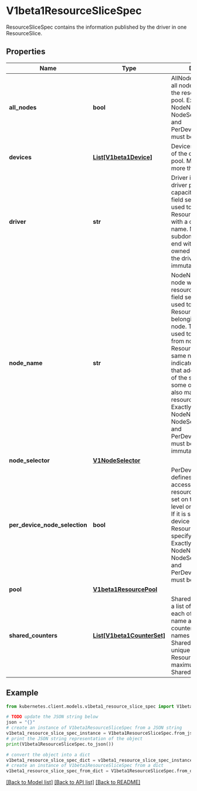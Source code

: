 # V1beta1ResourceSliceSpec

ResourceSliceSpec contains the information published by the driver in one ResourceSlice.

## Properties

Name | Type | Description | Notes
------------ | ------------- | ------------- | -------------
**all_nodes** | **bool** | AllNodes indicates that all nodes have access to the resources in the pool.  Exactly one of NodeName, NodeSelector, AllNodes, and PerDeviceNodeSelection must be set. | [optional] 
**devices** | [**List[V1beta1Device]**](V1beta1Device.md) | Devices lists some or all of the devices in this pool.  Must not have more than 128 entries. | [optional] 
**driver** | **str** | Driver identifies the DRA driver providing the capacity information. A field selector can be used to list only ResourceSlice objects with a certain driver name.  Must be a DNS subdomain and should end with a DNS domain owned by the vendor of the driver. This field is immutable. | 
**node_name** | **str** | NodeName identifies the node which provides the resources in this pool. A field selector can be used to list only ResourceSlice objects belonging to a certain node.  This field can be used to limit access from nodes to ResourceSlices with the same node name. It also indicates to autoscalers that adding new nodes of the same type as some old node might also make new resources available.  Exactly one of NodeName, NodeSelector, AllNodes, and PerDeviceNodeSelection must be set. This field is immutable. | [optional] 
**node_selector** | [**V1NodeSelector**](V1NodeSelector.md) |  | [optional] 
**per_device_node_selection** | **bool** | PerDeviceNodeSelection defines whether the access from nodes to resources in the pool is set on the ResourceSlice level or on each device. If it is set to true, every device defined the ResourceSlice must specify this individually.  Exactly one of NodeName, NodeSelector, AllNodes, and PerDeviceNodeSelection must be set. | [optional] 
**pool** | [**V1beta1ResourcePool**](V1beta1ResourcePool.md) |  | 
**shared_counters** | [**List[V1beta1CounterSet]**](V1beta1CounterSet.md) | SharedCounters defines a list of counter sets, each of which has a name and a list of counters available.  The names of the SharedCounters must be unique in the ResourceSlice.  The maximum number of SharedCounters is 32. | [optional] 

## Example

```python
from kubernetes.client.models.v1beta1_resource_slice_spec import V1beta1ResourceSliceSpec

# TODO update the JSON string below
json = "{}"
# create an instance of V1beta1ResourceSliceSpec from a JSON string
v1beta1_resource_slice_spec_instance = V1beta1ResourceSliceSpec.from_json(json)
# print the JSON string representation of the object
print(V1beta1ResourceSliceSpec.to_json())

# convert the object into a dict
v1beta1_resource_slice_spec_dict = v1beta1_resource_slice_spec_instance.to_dict()
# create an instance of V1beta1ResourceSliceSpec from a dict
v1beta1_resource_slice_spec_from_dict = V1beta1ResourceSliceSpec.from_dict(v1beta1_resource_slice_spec_dict)
```
[[Back to Model list]](../README.md#documentation-for-models) [[Back to API list]](../README.md#documentation-for-api-endpoints) [[Back to README]](../README.md)


